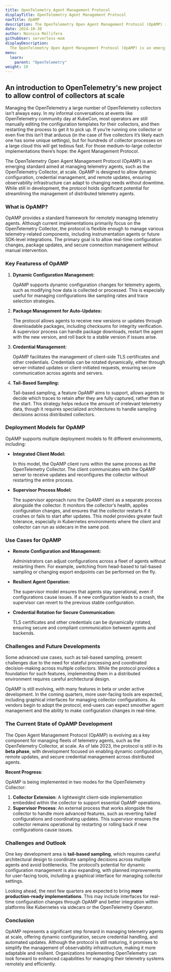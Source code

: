 ```yaml
---
title: OpenTelemetry Agent Management Protocol
displayTitle: OpenTelemetry Agent Management Protocol
navTitle: OpAMP
description: The OpenTelemetry Open Agent Management Protocol (OpAMP) is an emerging standard aimed at managing telemetry agents, such as the OpenTelemetry Collector, at scale.
date: 2024-10-30
author: Nocnica Mellifera
githubUser: serverless-mom
displayDescription: 
  The OpenTelemetry Open Agent Management Protocol (OpAMP) is an emerging standard aimed at managing telemetry agents, such as the OpenTelemetry Collector, at scale.
menu:
  learn:
    parent: "OpenTelemetry"
weight: 10
---
```

## An introduction to OpenTelemetry's new project to allow control of collectors at scale

Managing the OpenTelemetry a large number of OpenTelemetry collectors isn’t always easy. In my informal conversations at events like OpenTelemetry community day at KubeCon, most operators are still manually editing the configuration templates for their collectors, and then restarting the process to get it to pick up. If you’re running one collector or even five this isn’t that arduous (in the case of five collectors it’s likely each one has some unique settings), but for hundreds of collector processes on a large cloud this will get tedious fast. For those medium-to-large collector implementations there’s hope: the Agent Management Protocol.

The OpenTelemetry Open Agent Management Protocol (OpAMP) is an emerging standard aimed at managing telemetry agents, such as the OpenTelemetry Collector, at scale. OpAMP is designed to allow dynamic configuration, credential management, and remote updates, ensuring observability infrastructure can adapt to changing needs without downtime. While still in development, the protocol holds significant potential for streamlining the management of distributed telemetry agents.

### What is OpAMP?

OpAMP provides a standard framework for remotely managing telemetry agents. Although current implementations primarily focus on the OpenTelemetry Collector, the protocol is flexible enough to manage various telemetry-related components, including instrumentation agents or future SDK-level integrations. The primary goal is to allow real-time configuration changes, package updates, and secure connection management without manual intervention.

### Key Featuress of OpAMP

1. **Dynamic Configuration Management:**
    
    OpAMP supports dynamic configuration changes for telemetry agents, such as modifying how data is collected or processed. This is especially useful for managing configurations like sampling rates and trace selection strategies.
    
2. **Package Management for Auto-Updates:**
    
    The protocol allows agents to receive new versions or updates through downloadable packages, including checksums for integrity verification. A supervisor process can handle package downloads, restart the agent with the new version, and roll back to a stable version if issues arise.
    
3. **Credential Management:**
    
    OpAMP facilitates the management of client-side TLS certificates and other credentials. Credentials can be rotated dynamically, either through server-initiated updates or client-initiated requests, ensuring secure communication across agents and servers.
    
4. **Tail-Based Sampling:**
    
    Tail-based sampling, a feature OpAMP aims to support, allows agents to decide which traces to retain after they are fully captured, rather than at the start. This strategy helps reduce the amount of irrelevant telemetry data, though it requires specialized architectures to handle sampling decisions across distributed collectors.
    

### Deployment Models for OpAMP

OpAMP supports multiple deployment models to fit different environments, including:

- **Integrated Client Model:**
    
    In this model, the OpAMP client runs within the same process as the OpenTelemetry Collector. The client communicates with the OpAMP server to receive updates and reconfigures the collector without restarting the entire process.
    
- **Supervisor Process Model:**
    
    The supervisor approach runs the OpAMP client as a separate process alongside the collector. It monitors the collector’s health, applies configuration changes, and ensures that the collector restarts if it crashes or fails to start after updates. This model provides greater fault tolerance, especially in Kubernetes environments where the client and collector can run as sidecars in the same pod.
    

### Use Cases for OpAMP

- **Remote Configuration and Management:**
    
    Administrators can adjust configurations across a fleet of agents without restarting them. For example, switching from head-based to tail-based sampling or changing export endpoints can be performed on the fly.
    
- **Resilient Agent Operation:**
    
    The supervisor model ensures that agents stay operational, even if configurations cause issues. If a new configuration leads to a crash, the supervisor can revert to the previous stable configuration.
    
- **Credential Rotation for Secure Communication:**
    
    TLS certificates and other credentials can be dynamically rotated, ensuring secure and compliant communication between agents and backends.
    

### Challenges and Future Developments

Some advanced use cases, such as tail-based sampling, present challenges due to the need for stateful processing and coordinated decision-making across multiple collectors. While the protocol provides a foundation for such features, implementing them in a distributed environment requires careful architectural design.

OpAMP is still evolving, with many features in beta or under active development. In the coming quarters, more user-facing tools are expected, including graphical interfaces for managing collector configurations. As vendors begin to adopt the protocol, end-users can expect smoother agent management and the ability to make configuration changes in real-time.

### The Current State of OpAMP Development

The Open Agent Management Protocol (OpAMP) is evolving as a key component for managing fleets of telemetry agents, such as the OpenTelemetry Collector, at scale. As of late 2023, the protocol is still in its **beta phase**, with development focused on enabling dynamic configuration, remote updates, and secure credential management across distributed agents.

**Recent Progress**:

OpAMP is being implemented in two modes for the OpenTelemetry Collector:

1. **Collector Extension**: A lightweight client-side implementation embedded within the collector to support essential OpAMP operations.
2. **Supervisor Process**: An external process that works alongside the collector to handle more advanced features, such as reverting failed configurations and coordinating updates. This supervisor ensures the collector remains operational by restarting or rolling back if new configurations cause issues.

### **Challenges and Outlook**

One key development area is **tail-based sampling**, which requires careful architectural design to coordinate sampling decisions across multiple agents and avoid bottlenecks. The protocol’s potential for dynamic configuration management is also expanding, with planned improvements for user-facing tools, including a graphical interface for managing collector settings.

Looking ahead, the next few quarters are expected to bring **more production-ready implementations**. This may include interfaces for real-time configuration changes through OpAMP and better integration within platforms like Kubernetes via sidecars or the OpenTelemetry Operator.

### Conclusion

OpAMP represents a significant step forward in managing telemetry agents at scale, offering dynamic configuration, secure credential handling, and automated updates. Although the protocol is still maturing, it promises to simplify the management of observability infrastructure, making it more adaptable and resilient. Organizations implementing OpenTelemetry can look forward to enhanced capabilities for managing their telemetry systems remotely and efficiently.